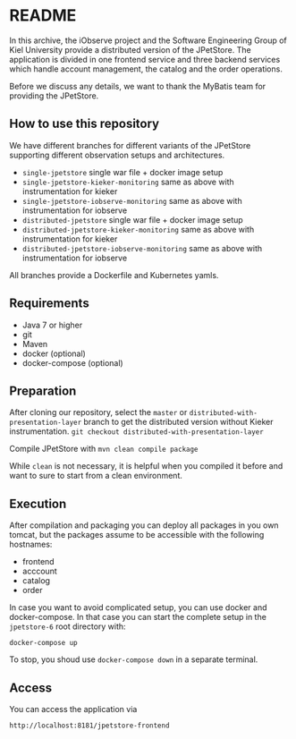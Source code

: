 # README

In this archive, the iObserve project and the Software Engineering Group of Kiel
University provide a distributed version of the JPetStore. The application is
divided in one frontend service and three backend services which handle
account management, the catalog and the order operations.

Before we discuss any details, we want to thank the MyBatis team for providing
the JPetStore.

## How to use this repository

We have different branches for different variants of the JPetStore supporting different
observation setups and architectures.
- `single-jpetstore` single war file + docker image setup
- `single-jpetstore-kieker-monitoring` same as above with instrumentation for kieker
- `single-jpetstore-iobserve-monitoring` same as above with instrumentation for iobserve
- `distributed-jpetstore` single war file + docker image setup
- `distributed-jpetstore-kieker-monitoring` same as above with instrumentation for kieker
- `distributed-jpetstore-iobserve-monitoring` same as above with instrumentation for iobserve

All branches provide a Dockerfile and Kubernetes yamls.

## Requirements

- Java 7 or higher
- git
- Maven 
- docker (optional)
- docker-compose (optional)

## Preparation

After cloning our repository, select the `master` or `distributed-with-presentation-layer`
branch to get the distributed version without Kieker instrumentation. 
`git checkout distributed-with-presentation-layer`

Compile JPetStore with
`mvn clean compile package`

While `clean` is not necessary, it is helpful when you compiled it before and
want to sure to start from a clean environment.

## Execution

After compilation and packaging you can deploy all packages in you own tomcat,
but the packages assume to be accessible with the following hostnames:
- frontend
- acccount
- catalog
- order

In case you want to avoid complicated setup, you can use docker and
docker-compose. In that case you can start the complete setup in the `jpetstore-6`
root directory with:

`docker-compose up`

To stop, you shoud use `docker-compose down` in a separate terminal.

## Access

You can access the application via

`http://localhost:8181/jpetstore-frontend`


